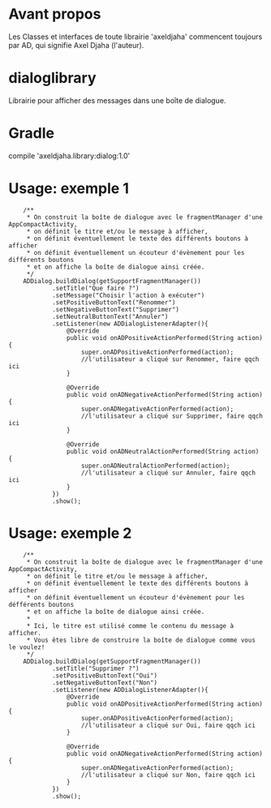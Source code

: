 # Avant propos
Les Classes et interfaces de toute librairie 'axeldjaha' commencent toujours par AD, qui signifie Axel Djaha (l'auteur).
# dialoglibrary
Librairie pour afficher des messages dans une boîte de dialogue.
# Gradle
compile 'axeldjaha.library:dialog:1.0'
# Usage: exemple 1

        /**
         * On construit la boîte de dialogue avec le fragmentManager d'une AppCompactActivity,
         * on définit le titre et/ou le message à afficher,
         * on définit éventuellement le texte des différents boutons à afficher
         * on définit éventuellement un écouteur d'évènement pour les différents boutons
         * et on affiche la boîte de dialogue ainsi créée.
         */
        ADDialog.buildDialog(getSupportFragmentManager())
                .setTitle("Que faire ?")
                .setMessage("Choisir l'action à exécuter")
                .setPositiveButtonText("Renommer")
                .setNegativeButtonText("Supprimer")
                .setNeutralButtonText("Annuler")
                .setListener(new ADDialogListenerAdapter(){
                    @Override
                    public void onADPositiveActionPerformed(String action) {
                        super.onADPositiveActionPerformed(action);
                        //l'utilisateur a cliqué sur Renommer, faire qqch ici
                    }

                    @Override
                    public void onADNegativeActionPerformed(String action) {
                        super.onADNegativeActionPerformed(action);
                        //l'utilisateur a cliqué sur Supprimer, faire qqch ici
                    }

                    @Override
                    public void onADNeutralActionPerformed(String action) {
                        super.onADNeutralActionPerformed(action);
                        //l'utilisateur a cliqué sur Annuler, faire qqch ici
                    }
                })
                .show();

# Usage: exemple 2

        /**
         * On construit la boîte de dialogue avec le fragmentManager d'une AppCompactActivity,
         * on définit le titre et/ou le message à afficher,
         * on définit éventuellement le texte des différents boutons à afficher
         * on définit éventuellement un écouteur d'évènement pour les défférents boutons
         * et on affiche la boîte de dialogue ainsi créée.
         *
         * Ici, le titre est utilisé comme le contenu du message à afficher.
         * Vous êtes libre de construire la boîte de dialogue comme vous le voulez!
         */
        ADDialog.buildDialog(getSupportFragmentManager())
                .setTitle("Supprimer ?")
                .setPositiveButtonText("Oui")
                .setNegativeButtonText("Non")
                .setListener(new ADDialogListenerAdapter(){
                    @Override
                    public void onADPositiveActionPerformed(String action) {
                        super.onADPositiveActionPerformed(action);
                        //l'utilisateur a cliqué sur Oui, faire qqch ici
                    }

                    @Override
                    public void onADNegativeActionPerformed(String action) {
                        super.onADNegativeActionPerformed(action);
                        //l'utilisateur a cliqué sur Non, faire qqch ici
                    }
                })
                .show();

